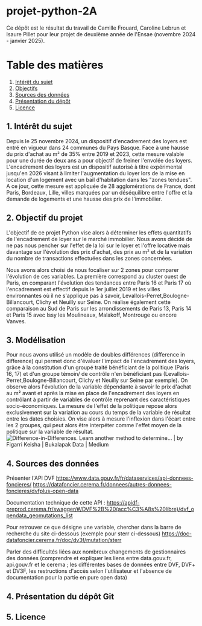 # projet-python-2A

Ce dépôt est le résultat du travail de Camille Frouard, Caroline Lebrun et Isaure Pillet pour leur projet de deuxième année de l'Ensae (novembre 2024 - janvier 2025).


# Table des matières
1. [Intérêt du sujet](#interet)
2. [Objectifs](#objectifs)
3. [Sources des données](#sources)
4. [Présentation du dépôt](#pres)
5. [Licence](#licence)



## 1. Intérêt du sujet <a name="interet">
Depuis le 25 novembre 2024, un dispositif d'encadrement des loyers est entré en vigueur dans 24 communes du Pays Basque. Face à une hausse du prix d'achat au m² de 35% entre 2019 et 2023, cette mesure valable pour une durée de deux ans a pour objectif de freiner l'envolée des loyers.
L'encadrement des loyers est un dispositif autorisé à titre expérimental jusqu'en 2026 visant à limiter l'augmentation du loyer lors de la mise en location d'un logement avec un bail d'habitation dans les "zones tendues". A ce jour, cette mesure est appliquée de 28 agglomérations de France, dont Paris, Bordeaux, Lille, villes marquées par un déséquilibre entre l'offre et la demande de logements et une hausse des prix de l'immobilier.

## 2. Objectif du projet <a name="objectif">
L'objectif de ce projet Python vise alors à déterminer les effets quantitatifs de l'encadrement de loyer sur le marché immobilier. Nous avons décidé de ne pas nous pencher sur l'effet de la loi sur le loyer et l'offre locative mais davantage sur l'évolution des prix d'achat, des prix au m² et de la variation du nombre de transactions effectuées dans les zones concernées.

Nous avons alors choisi de nous focaliser sur 2 zones pour comparer l'évolution de ces variables. La première correspond au cluster ouest de Paris,  en comparant l'évolution des tendances entre Paris 16 et Paris 17 où l'encadrement est effectif depuis le 1er juillet 2019 et les villes environnantes où il ne s'applique pas à savoir, Levallois-Perret,Boulogne-Billancourt, Clichy et Neuilly sur Seine. On réalise également cette comparaison  au Sud de Paris sur les arrondissements de Paris 13, Paris 14 et Paris 15 avec  Issy les Moulineaux, Malakoff, Montrouge ou encore Vanves.

## 3. Modélisation  <a name="modélisation">

Pour  nous avons utilisé un modèle de doubles  différences (difference in difference) qui permet donc d'évaluer l'impact de l'encadrement des loyers, grâce à la constitution d'un groupé traité bénéficiant de la politique (Paris 16, 17) et d'un groupe témoin/ de contrôle n'en bénéficiant pas (Levallois-Perret,Boulogne-Billancourt, Clichy et Neuilly sur Seine par exemple). On observe alors l'évolution de la variable dépendante à savoir le prix d'achat au m² avant et après la mise en place de l'encadrement des loyers en contrôlant à partir de variables de contrôle reprenant des caractéristiques socio-économiques. La mesure de l'effet de la politique repose alors exclusivement sur la variation au cours du temps de la variable de résultat entre les dates choisies.
On vise alors à mesure l'inflexion dans l'écart entre les 2 groupes, qui peut alors être interpéter comme l'effet moyen de la politique sur la variable de résultat.
<img src="https://miro.medium.com/v2/resize:fit:1400/1*4e97BPvG0PTnWckdMw08-w.png" alt="Difference-in-Differences. Learn another method to determine… | by Figarri  Keisha | Bukalapak Data | Medium"/>

## 4. Sources des données <a name="sources">



Présenter l'API DVF 
https://www.data.gouv.fr/fr/dataservices/api-donnees-foncieres/
https://datafoncier.cerema.fr/donnees/autres-donnees-foncieres/dvfplus-open-data

Documentation technique de cette API : 
https://apidf-preprod.cerema.fr/swagger/#/DVF%2B%20(acc%C3%A8s%20libre)/dvf_opendata_geomutations_list


Pour retrouver ce que désigne une variable, chercher dans la barre de recherche du site ci-dessous (exemple pour sterr ci-dessous)
https://doc-datafoncier.cerema.fr/doc/dv3f/mutation/sterr

Parler des difficultés liées aux nombreux changements de gestionnaires des données (comprendre et expliquer les liens entre data.gouv.fr, api.gouv.fr et le cerema ; les différentes bases de données entre DVF, DVF+ et DV3F, les restructions d'accès selon l'utilisateur et l'absence de documentation pour la partie en pure open data)





## 4. Présentation du dépôt Git <a name="presentation">
## 5. Licence <a name="licence">

